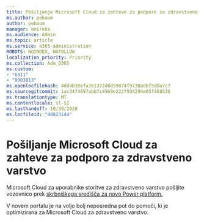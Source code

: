 ```yaml
---
title: Pošiljanje Microsoft Cloud za zahteve za podporo za zdravstveno varstvo
ms.author: pebaum
author: pebaum
manager: mnirkhe
ms.audience: Admin
ms.topic: article
ms.service: o365-administration
ROBOTS: NOINDEX, NOFOLLOW
localization_priority: Priority
ms.collection: Adm_O365
ms.custom:
- "6811"
- "9003813"
ms.openlocfilehash: 4dd4b38efa361372d6d59874f9738a0bf5d0a7c7
ms.sourcegitcommit: 1ac3474897abb7c4969e222f934294e05f468536
ms.translationtype: MT
ms.contentlocale: sl-SI
ms.lasthandoff: 10/30/2020
ms.locfileid: "48823144"
---
```

# <a name="submit-microsoft-cloud-for-healthcare-support-requests"></a>Pošiljanje Microsoft Cloud za zahteve za podporo za zdravstveno varstvo

Microsoft Cloud za uporabnike storitve za zdravstveno varstvo pošljite vozovnico prek [skrbniškega središča za novo Power platform.](https://admin.powerplatform.microsoft.com/support?newTicket&product=Flow)

V novem portalu je na voljo bolj neposredna pot do pomoči, ki je optimizirana za Microsoft Cloud za zdravstveno varstvo.
